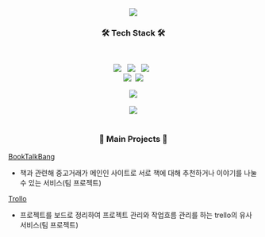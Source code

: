 

<!--
**undiputed91/undiputed91** is a ✨ _special_ ✨ repository because its `README.md` (this file) appears on your GitHub profile.

Here are some ideas to get you started:

- 🔭 I’m currently working on ...
- 🌱 I’m currently learning ...
- 👯 I’m looking to collaborate on ...
- 🤔 I’m looking for help with ...
- 💬 Ask me about ...
- 📫 How to reach me: ...
- 😄 Pronouns: ...
- ⚡ Fun fact: ...
-->
<div align=center>
	<img src="https://capsule-render.vercel.app/api?type=waving&color=auto&height=200&section=header&text=undiputed91's%20Github!&fontSize=35" />	
</div>
<h3 align="center"><b>🛠 Tech Stack 🛠</b></h3>
</br>
<p align="center">
<img src="https://img.shields.io/badge/HTML5-E34F26?style=flat-square&logo=HTML5&logoColor=white"/></a> &nbsp
<img src="https://img.shields.io/badge/CSS3-1572B6?style=flat-square&logo=CSS3&logoColor=white"/></a> &nbsp
<img src="https://img.shields.io/badge/MySQL-4479A1?style=flat-square&logo=MySQL&logoColor=white"/></a> &nbsp 

<br>
<img src="https://img.shields.io/badge/Java-007396?style=flat-square&logo=Java&logoColor=white"/></a>&nbsp
<img src="https://img.shields.io/badge/SpringBoot-success?style=flat-square&logo=Spring&logoColor=white"/>

<div align=center>
  <img src="https://github-readme-stats.vercel.app/api/top-langs/?username=undiputed91&layout=compact&theme=radical">
  <br><br>
  <img src="https://github-readme-stats.vercel.app/api?username=undiputed91&show_icons=true&theme=radical">
  <br><br>
</div>

<h3 align="center"><b>🌱 Main Projects 🌱</b></h3>

[BookTalkBang](https://github.com/undiputed91/booktalk)

 - 책과 관련해 중고거래가 메인인 사이트로 서로 책에 대해 추천하거나 이야기를 나눌 수 있는 서비스(팀 프로젝트)

[Trollo](https://github.com/undiputed91/Trollo)

 - 프로젝트를 보드로 정리하여 프로젝트 관리와 작업흐름 관리를 하는 trello의 유사 서비스(팀 프로젝트)

